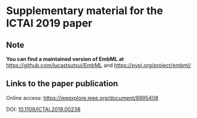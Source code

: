 # Supplementary material for the ICTAI 2019 paper

## Note
**You can find a maintained version of EmbML at** <https://github.com/lucastsutsui/EmbML> and <https://pypi.org/project/embml/>

## Links to the paper publication
Online access: <https://ieeexplore.ieee.org/document/8995408>

DOI: [10.1109/ICTAI.2019.00238](https://doi.org/10.1109/ICTAI.2019.00238)
